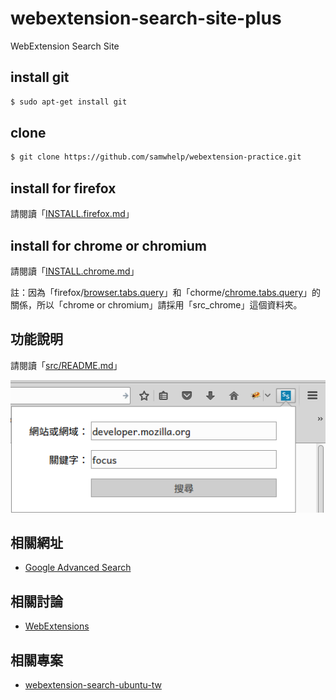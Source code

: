 # webextension-search-site-plus

WebExtension Search Site


## install git

``` sh
$ sudo apt-get install git
```


## clone

``` sh
$ git clone https://github.com/samwhelp/webextension-practice.git
```


## install for firefox

請閱讀「[INSTALL.firefox.md](https://github.com/samwhelp/webextension-search-ubuntu-tw/blob/master/doc/INSTALL.firefox.md)」


## install for chrome or chromium

請閱讀「[INSTALL.chrome.md](https://github.com/samwhelp/webextension-search-ubuntu-tw/blob/master/doc/INSTALL.chrome.md)」

註：因為「firefox/[browser.tabs.query](https://developer.mozilla.org/en-US/Add-ons/WebExtensions/API/tabs/query)」和「chorme/[chrome.tabs.query](https://developer.chrome.com/extensions/tabs#method-query)」的關係，所以「chrome or chromium」請採用「src_chrome」這個資料夾。

## 功能說明

請閱讀「[src/README.md](src/README.md)」

![示意圖](img/concept.png)

## 相關網址

* [Google Advanced Search](https://www.google.com/advanced_search)


## 相關討論

* [WebExtensions](https://www.ubuntu-tw.org/modules/newbb/viewtopic.php?post_id=355912#forumpost355912)


## 相關專案

* [webextension-search-ubuntu-tw](https://github.com/samwhelp/webextension-search-ubuntu-tw)
